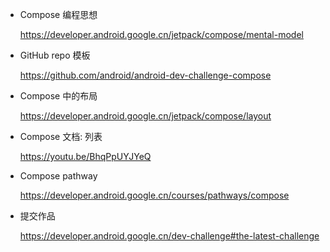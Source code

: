 - Compose 编程思想

  https://developer.android.google.cn/jetpack/compose/mental-model

- GitHub repo 模板

  https://github.com/android/android-dev-challenge-compose





- Compose 中的布局

  https://developer.android.google.cn/jetpack/compose/layout

- Compose 文档: 列表

  https://youtu.be/BhqPpUYJYeQ

- Compose pathway

  https://developer.android.google.cn/courses/pathways/compose







- 提交作品

  https://developer.android.google.cn/dev-challenge#the-latest-challenge